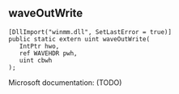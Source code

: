 ## waveOutWrite

```
[DllImport("winmm.dll", SetLastError = true)]
public static extern uint waveOutWrite(
   IntPtr hwo,
   ref WAVEHDR pwh,
   uint cbwh
);
```

Microsoft documentation: (TODO)
